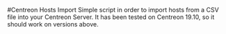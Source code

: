 #Centreon Hosts Import
Simple script in order to import hosts from a CSV file into your Centreon Server.
It has been tested on Centreon 19.10, so it should work on versions above.
